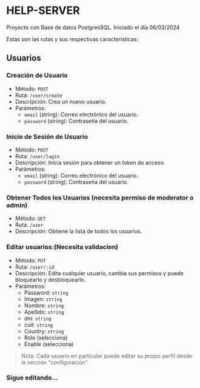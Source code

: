 # HELP-SERVER

Proyecto con Base de datos PostgresSQL. Iniciado el día 06/03/2024

Estas son las rutas y sus respectivas caracteristicas:
## Usuarios

### Creación de Usuario

- Método: `POST`
- Ruta: `/user/create`
- Descripción: Crea un nuevo usuario.
- Parámetros:
  - `email` (string): Correo electrónico del usuario.
  - `password` (string): Contraseña del usuario.

### Inicio de Sesión de Usuario

- Método: `POST`
- Ruta: `/user/login`
- Descripción: Inicia sesión para obtener un token de acceso.
- Parámetros:
  - `email` (string): Correo electrónico del usuario.
  - `password` (string): Contraseña del usuario.

### Obtener Todos los Usuarios (necesita permiso de moderator o admin)

- Método: `GET`
- Ruta: `/user`
- Descripción: Obtiene la lista de todos los usuarios.

### Editar usuarios:(Necesita validacion)

- Método: `PUT`
 - Ruta: `/user/:id`
- Descripción: Edita cualquier usuario, cambia sus permisos y puede bloquearlo y desbloquearlo.
- Parámetros:
  - Password: `string`
  - Imagen: `string`
  - Nombre: `string`
  - Apellido: `string`
  - dni: `string`
  - cuit: `string`
  - Country: `string`
  - Role (selecciona)
  - Enable (selecciona) 

> Nota: Cada usuario en particular puede editar su propio perfil desde la sección "configuración".

### Sigue editando...


